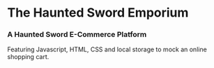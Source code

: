 # The Haunted Sword Emporium
### A Haunted Sword E-Commerce Platform

Featuring Javascript, HTML, CSS and local storage to mock an online shopping cart.
